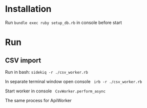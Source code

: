 # Installation

Run `bundle exec ruby setup_db.rb` in console before start

# Run

## CSV import

Run in bash:
`sidekiq -r ./csv_worker.rb`

In separate terminal window open console
` irb -r ./csv_worker.rb`

Start worker in console
` CsvWorker.perform_async`

The same process for ApiWorker